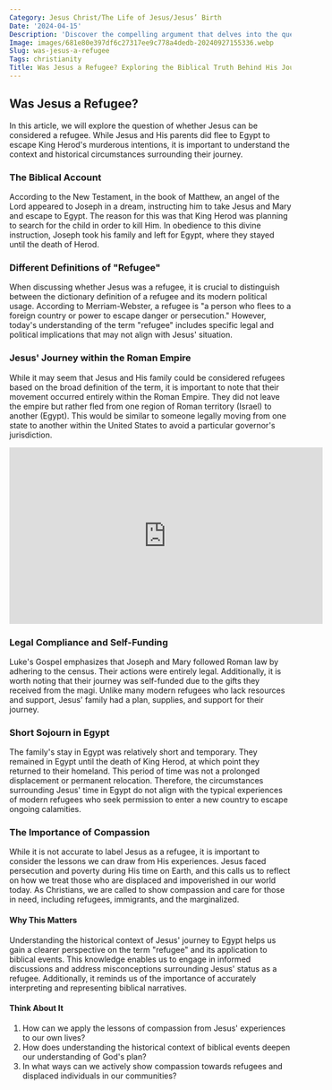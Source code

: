```yaml
---
Category: Jesus Christ/The Life of Jesus/Jesus’ Birth
Date: '2024-04-15'
Description: 'Discover the compelling argument that delves into the question: "Was Jesus a refugee?" Uncover the historical context and religious perspectives in this thought-provoking examination.'
Image: images/681e80e397df6c27317ee9c778a4dedb-20240927155336.webp
Slug: was-jesus-a-refugee
Tags: christianity
Title: Was Jesus a Refugee? Exploring the Biblical Truth Behind His Journey
---
```


## Was Jesus a Refugee?

In this article, we will explore the question of whether Jesus can be considered a refugee. While Jesus and His parents did flee to Egypt to escape King Herod's murderous intentions, it is important to understand the context and historical circumstances surrounding their journey.

### The Biblical Account

According to the New Testament, in the book of Matthew, an angel of the Lord appeared to Joseph in a dream, instructing him to take Jesus and Mary and escape to Egypt. The reason for this was that King Herod was planning to search for the child in order to kill Him. In obedience to this divine instruction, Joseph took his family and left for Egypt, where they stayed until the death of Herod.

### Different Definitions of "Refugee"

When discussing whether Jesus was a refugee, it is crucial to distinguish between the dictionary definition of a refugee and its modern political usage. According to Merriam-Webster, a refugee is "a person who flees to a foreign country or power to escape danger or persecution." However, today's understanding of the term "refugee" includes specific legal and political implications that may not align with Jesus' situation.

### Jesus' Journey within the Roman Empire

While it may seem that Jesus and His family could be considered refugees based on the broad definition of the term, it is important to note that their movement occurred entirely within the Roman Empire. They did not leave the empire but rather fled from one region of Roman territory (Israel) to another (Egypt). This would be similar to someone legally moving from one state to another within the United States to avoid a particular governor's jurisdiction.


<iframe width="560" height="315" src="https://www.youtube.com/embed/oRLpc54D5Jw" frameborder="0" allow="autoplay; encrypted-media" allowfullscreen></iframe>


### Legal Compliance and Self-Funding

Luke's Gospel emphasizes that Joseph and Mary followed Roman law by adhering to the census. Their actions were entirely legal. Additionally, it is worth noting that their journey was self-funded due to the gifts they received from the magi. Unlike many modern refugees who lack resources and support, Jesus' family had a plan, supplies, and support for their journey.

### Short Sojourn in Egypt

The family's stay in Egypt was relatively short and temporary. They remained in Egypt until the death of King Herod, at which point they returned to their homeland. This period of time was not a prolonged displacement or permanent relocation. Therefore, the circumstances surrounding Jesus' time in Egypt do not align with the typical experiences of modern refugees who seek permission to enter a new country to escape ongoing calamities.

### The Importance of Compassion

While it is not accurate to label Jesus as a refugee, it is important to consider the lessons we can draw from His experiences. Jesus faced persecution and poverty during His time on Earth, and this calls us to reflect on how we treat those who are displaced and impoverished in our world today. As Christians, we are called to show compassion and care for those in need, including refugees, immigrants, and the marginalized.

#### Why This Matters

Understanding the historical context of Jesus' journey to Egypt helps us gain a clearer perspective on the term "refugee" and its application to biblical events. This knowledge enables us to engage in informed discussions and address misconceptions surrounding Jesus' status as a refugee. Additionally, it reminds us of the importance of accurately interpreting and representing biblical narratives.

#### Think About It

1. How can we apply the lessons of compassion from Jesus' experiences to our own lives?
2. How does understanding the historical context of biblical events deepen our understanding of God's plan?
3. In what ways can we actively show compassion towards refugees and displaced individuals in our communities?